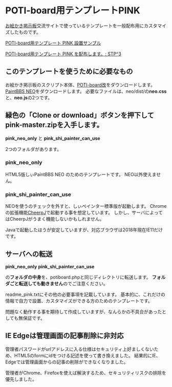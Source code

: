 # POTI-board用テンプレートPINK

[お絵かき掲示板](https://pbbs.sakura.ne.jp/)交流サイトで使っているテンプレートを一般配布用にカスタマイズしたものです。

[POTI-board用テンプレート PINK 設置サンプル](https://pbbs.sakura.ne.jp/cgi/neosample/poti/)

[POTI-board用テンプレート PINK を配布します。: STP^3](http://stp.sblo.jp/article/182310034.html)

## このテンプレートを使うために必要なもの

お絵かき掲示板のスクリプト本体、[POTI-board改](https://sakots.red/poti/)をダウンロードします。
[PaintBBS NEO](https://github.com/funige/neo)をダウンロードします。
必要なファイルは、neo/dist/の**neo.css**と、**neo.js**の2つです。


## 緑色の「Clone or download」ボタンを押下してpink-master.zipを入手します。

**pink_neo_only**
と
**pink_shi_painter_can_use**

2つのフォルダがあります。

### pink_neo_only

HTML5版しぃPaintBBS NEO のためのテンプレートです。
NEO以外使えません。

### pink_shi_painter_can_use

NEOを使うのチェックを外すと、しぃペインター標準版が起動します。
Chromeの拡張機能[CheerpJ](https://chrome.google.com/webstore/detail/cheerpj-applet-runner/bbmolahhldcbngedljfadjlognfaaein)で起動する事を想定しています。
しかし、サーバによってはCheerpJがうまく機能しないかもしれません。

Javaで起動したほうが安定していますが、対応ブラウザは2018年現在IE11だけです。

## サーバへの転送

**pink_neo_only**
**pink_shi_painter_can_use**

の**フォルダの中身**を、potiboard.phpと同じディレクトリに転送します。
**フォルダごと転送しても動きません**のでご注意ください。

readme_pink.txtにその他の必要事項を記載しています。
基本的に、これだけの情報で自力で設置、カスタマイズができる方のためのテンプレートです。

問題なく動作する事を期待して作成していますが、なんらかの不具合があったとしても無保証です。

## IE Edgeは管理画面の記事削除に非対応

管理者パスワードがurlアドレスに入る仕様はセキュリティ上好ましくないため、HTML5のformにidをつける記述を使って書き換えました。
結果的にIE、Edgeでは管理画面からの記事の削除ができなくなりました。

管理者がChrome、Firefoxを使えば解決するため、セキュリティリスクの排除を優先しました。